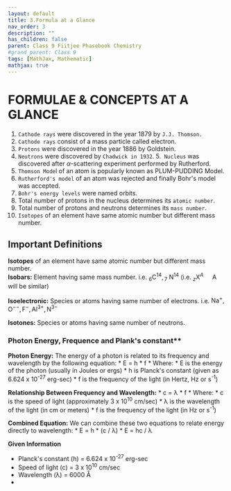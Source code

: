 ```yaml
---
layout: default
title: 3.Formula at a Glance
nav_order: 3
description: ""
has_children: false
parent: Class 9 Fiitjee Phasebook Chemistry
#grand_parent: Class 9
tags: [MathJax, Mathematic]
mathjax: true
---
```


# FORMULAE \& CONCEPTS AT A GLANCE

1. `Cathode rays` were discovered in the year 1879 by `J.J. Thomson.`
2. `Cathode rays` consist of a mass particle called electron.
3. `Protons` were discovered in the year 1886 by Goldstein.
4. `Neutrons` were discovered by `Chadwick in 1932`.
5.` Nucleus` was discovered after $\alpha$-scattering experiment   performed by Rutherford.
6. `Thomson Mode`l of an atom is popularly known as PLUM-PUDDING Model.
7. `Rutherford's model` of an atom was rejected and finally Bohr's model was accepted.
8. `Bohr's energy levels` were named orbits.
9. Total number of protons in the nucleus determines its `atomic number`.
10. Total number of protons and neutrons determines its `mass number`.
11. `Isotopes` of an element have same atomic number but different mass number.

## Important Definitions

**Isotopes** of an element have same atomic number but different mass number.  
**Isobars:** Element having same mass number. i.e. ${ }_6 \mathrm{C}^{14},{ }_7 \mathrm{~N}^{14}$ (i.e. ${ }_z \mathrm{X}^A \quad \mathrm{~A}$ will be similar)

**Isoelectronic:** Species or atoms having same number of electrons. i.e. $\mathrm{Na}^{+}, \mathrm{O}^{--}, \mathrm{F}^{-}, \mathrm{Al}^{3+}, \mathrm{N}^{3-}$  

**Isotones:** Species or atoms having same number of neutrons.

### Photon Energy, Frequence and Plank's constant**

   **Photon Energy:** The energy of a photon is related to its frequency and wavelength by the following equation:
        *   E = h * f
        *   Where:
            *   E is the energy of the photon (usually in Joules or ergs)
            *   h is Planck's constant (given as 6.624 x 10<sup>-27</sup> erg-sec)
            *   f is the frequency of the light (in Hertz, Hz or s<sup>-1</sup>)

   **Relationship Between Frequency and Wavelength:**
        *   c = λ * f
        *   Where:
            *   c is the speed of light (approximately 3 x 10<sup>10</sup> cm/sec)
            *   λ is the wavelength of the light (in cm or meters)
            *   f is the frequency of the light (in Hz or s<sup>-1</sup>)

   **Combined Equation:**  We can combine these two equations to relate energy directly to wavelength:
        *   E = h * (c / λ)
        *   E = hc / λ

   **Given Information**

   *   Planck's constant (h) = 6.624 x 10<sup>-27</sup> erg-sec
   *   Speed of light (c) = 3 x 10<sup>10</sup> cm/sec
   *   Wavelength (λ) = 6000 Å
   *   